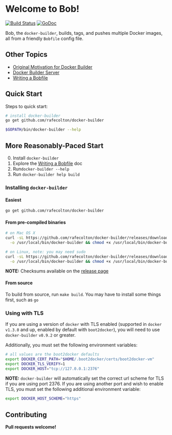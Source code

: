 # Welcome to Bob!

[![Build Status](https://travis-ci.org/rafecolton/docker-builder.svg?branch=master)](https://travis-ci.org/rafecolton/docker-builder)
[![GoDoc](https://godoc.org/github.com/rafecolton/docker-builder?status.png)](https://godoc.org/github.com/rafecolton/docker-builder)

Bob, the `docker-builder`, builds, tags, and pushes multiple Docker images, all
from a friendly `Bobfile` config file.

## Other Topics

* [Original Motivation for Docker Builder](Documentation/why.md)
* [Docker Builder Server](Documentation/advanced-usage.md)
* [Writing a Bobfile](Documentation/writing-a-bobfile.md)

## Quick Start

Steps to quick start:

```bash
# install docker-builder
go get github.com/rafecolton/docker-builder

$GOPATH/bin/docker-builder --help
```

## More Reasonably-Paced Start
0. Install `docker-builder`
0. Explore the [Writing a Bobfile](Documentation/writing-a-bobfile.md) doc
0. Run`docker-builder --help`
0. Run `docker-builder help build`

### Installing `docker-builder`

#### Easiest

```bash
go get github.com/rafecolton/docker-builder
```

#### From pre-compiled binaries

```bash
# on Mac OS X
curl -sL https://github.com/rafecolton/docker-builder/releases/download/v0.9.1/docker-builder-v0.9.1-darwin-amd64 \
  -o /usr/local/bin/docker-builder && chmod +x /usr/local/bin/docker-builder

# on Linux, note: you may need sudo
curl -sL https://github.com/rafecolton/docker-builder/releases/download/v0.9.1/docker-builder-v0.9.1-linux-amd64 \
  -o /usr/local/bin/docker-builder && chmod +x /usr/local/bin/docker-builder
```

**NOTE:** Checksums available on the [release page](https://github.com/rafecolton/docker-builder/releases)

#### From source

To build from source, run `make build`.  You may have to install some
things first, such as `go`

### Using with TLS

If you are using a version of `docker` with TLS enabled (supported in
`docker` `v1.3.0` and up, enabled by default with `boot2docker`), you
will need to use `docker-builder` `v0.9.2` or greater.

Additionally, you must set the following environment variables:

```bash
# all values are the boot2docker defaults
export DOCKER_CERT_PATH="$HOME/.boot2docker/certs/boot2docker-vm"
export DOCKER_TLS_VERIFY=1
export DOCKER_HOST="tcp://127.0.0.1:2376"
```

**NOTE:** `docker-builder` will automatically set the correct url scheme
for TLS if you are using port 2376.  If you are using another port and
wish to enable TLS, you must set the following additional environment
variable:

```bash
export DOCKER_HOST_SCHEME="https"
```

## Contributing

**Pull requests welcome!**

